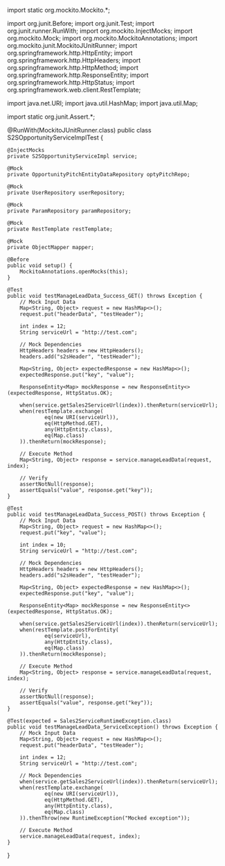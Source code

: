 import static org.mockito.Mockito.*;

import org.junit.Before;
import org.junit.Test;
import org.junit.runner.RunWith;
import org.mockito.InjectMocks;
import org.mockito.Mock;
import org.mockito.MockitoAnnotations;
import org.mockito.junit.MockitoJUnitRunner;
import org.springframework.http.HttpEntity;
import org.springframework.http.HttpHeaders;
import org.springframework.http.HttpMethod;
import org.springframework.http.ResponseEntity;
import org.springframework.http.HttpStatus;
import org.springframework.web.client.RestTemplate;

import java.net.URI;
import java.util.HashMap;
import java.util.Map;

import static org.junit.Assert.*;

@RunWith(MockitoJUnitRunner.class)
public class S2SOpportunityServiceImplTest {

    @InjectMocks
    private S2SOpportunityServiceImpl service;

    @Mock
    private OpportunityPitchEntityDataRepository optyPitchRepo;

    @Mock
    private UserRepository userRepository;

    @Mock
    private ParamRepository paramRepository;

    @Mock
    private RestTemplate restTemplate;

    @Mock
    private ObjectMapper mapper;

    @Before
    public void setup() {
        MockitoAnnotations.openMocks(this);
    }

    @Test
    public void testManageLeadData_Success_GET() throws Exception {
        // Mock Input Data
        Map<String, Object> request = new HashMap<>();
        request.put("headerData", "testHeader");

        int index = 12;
        String serviceUrl = "http://test.com";

        // Mock Dependencies
        HttpHeaders headers = new HttpHeaders();
        headers.add("s2sHeader", "testHeader");

        Map<String, Object> expectedResponse = new HashMap<>();
        expectedResponse.put("key", "value");

        ResponseEntity<Map> mockResponse = new ResponseEntity<>(expectedResponse, HttpStatus.OK);

        when(service.getSales2ServiceUrl(index)).thenReturn(serviceUrl);
        when(restTemplate.exchange(
                eq(new URI(serviceUrl)),
                eq(HttpMethod.GET),
                any(HttpEntity.class),
                eq(Map.class)
        )).thenReturn(mockResponse);

        // Execute Method
        Map<String, Object> response = service.manageLeadData(request, index);

        // Verify
        assertNotNull(response);
        assertEquals("value", response.get("key"));
    }

    @Test
    public void testManageLeadData_Success_POST() throws Exception {
        // Mock Input Data
        Map<String, Object> request = new HashMap<>();
        request.put("key", "value");

        int index = 10;
        String serviceUrl = "http://test.com";

        // Mock Dependencies
        HttpHeaders headers = new HttpHeaders();
        headers.add("s2sHeader", "testHeader");

        Map<String, Object> expectedResponse = new HashMap<>();
        expectedResponse.put("key", "value");

        ResponseEntity<Map> mockResponse = new ResponseEntity<>(expectedResponse, HttpStatus.OK);

        when(service.getSales2ServiceUrl(index)).thenReturn(serviceUrl);
        when(restTemplate.postForEntity(
                eq(serviceUrl),
                any(HttpEntity.class),
                eq(Map.class)
        )).thenReturn(mockResponse);

        // Execute Method
        Map<String, Object> response = service.manageLeadData(request, index);

        // Verify
        assertNotNull(response);
        assertEquals("value", response.get("key"));
    }

    @Test(expected = Sales2ServiceRuntimeException.class)
    public void testManageLeadData_ServiceException() throws Exception {
        // Mock Input Data
        Map<String, Object> request = new HashMap<>();
        request.put("headerData", "testHeader");

        int index = 12;
        String serviceUrl = "http://test.com";

        // Mock Dependencies
        when(service.getSales2ServiceUrl(index)).thenReturn(serviceUrl);
        when(restTemplate.exchange(
                eq(new URI(serviceUrl)),
                eq(HttpMethod.GET),
                any(HttpEntity.class),
                eq(Map.class)
        )).thenThrow(new RuntimeException("Mocked exception"));

        // Execute Method
        service.manageLeadData(request, index);
    }
}
